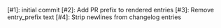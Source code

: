 [#1]: initial commit
[#2]: Add PR prefix to rendered entries
[#3]: Remove entry_prefix text
[#4]: Strip newlines from changelog entries